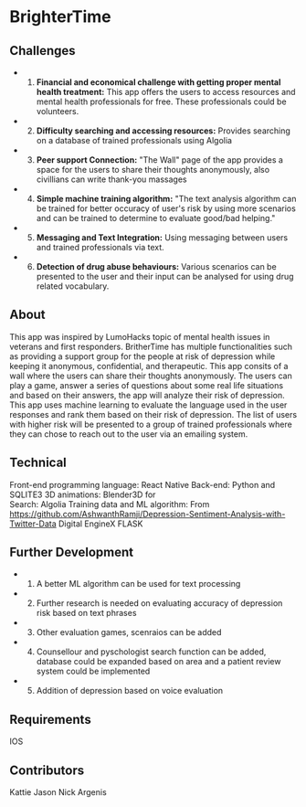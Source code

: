 # BrighterTime
## Challenges
* 1. **Financial and economical challenge with getting proper mental health treatment:** This app offers the users to access resources and mental health professionals for free. These professionals could be volunteers. 
* 2. **Difficulty searching and accessing resources:** Provides searching on a database of trained professionals using Algolia 
* 3. **Peer support Connection:** "The Wall" page of the app provides a space for the users to share their thoughts anonymously, also civillians can write thank-you massages  
* 4. **Simple machine training algorithm:** "The text analysis algorithm can be trained for better occuracy of user's risk by using more scenarios and can be trained to determine to evaluate good/bad helping." 
* 5. **Messaging and Text Integration:** Using messaging between users and trained professionals via text. 
* 6. **Detection of drug abuse behaviours:** Various scenarios can be presented to the user and their input can be analysed for using drug related vocabulary. 



## About

This app was inspired by LumoHacks topic of mental health issues in veterans and first responders. 
BritherTime has multiple functionalities such as providing a 
support group for the people at risk of depression while
keeping it anonymous, confidential, and therapeutic. This app consits of a wall where the users can share their 
thoughts anonymously. The users can play a game, answer a series of questions about some real 
life situations and based on their answers, the app will analyze their risk of depression. This app uses 
machine learning to evaluate the language used in the user responses and rank them based on their risk of depression. 
The list of users with higher risk will be presented to a group of trained professionals where they 
can chose to reach out to the user via an emailing system.  


## Technical 
Front-end programming language: React Native 
Back-end: Python and SQLITE3
3D animations: Blender3D for  
Search: Algolia
Training data and ML algorithm: From https://github.com/AshwanthRamji/Depression-Sentiment-Analysis-with-Twitter-Data
Digital EngineX
FLASK 


## Further Development 
* 1. A better ML algorithm can be used for text processing 
* 2. Further research is needed on evaluating accuracy of depression risk based on text phrases
* 3. Other evaluation games, scenraios can be added 
* 4. Counsellour and pyschologist search function can be added, database could be expanded based on area and a patient review system could be implemented  
* 5. Addition of depression based on voice evaluation 

   

## Requirements 
IOS 





## Contributors
Kattie
Jason
Nick
Argenis









